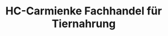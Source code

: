 ---
title: "HC-Carmienke Fachhandel für Tiernahrung"
url: /luechow/hc-carmienke-fachhandel-fuer-tiernahrung/
shop: Tiere
---
